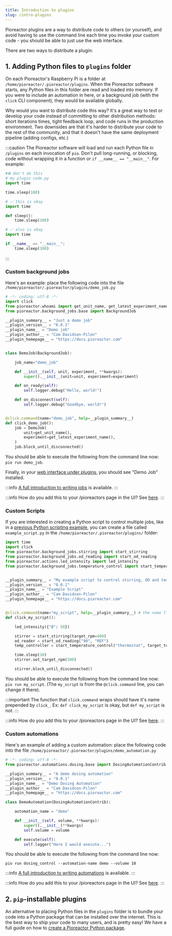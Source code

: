 ```yaml
---
title: Introduction to plugins
slug: /intro-plugins
---
```


Pioreactor plugins are a way to distribute code to others (or yourself), and avoid having to use the command line each time you invoke your custom code - you should be able to just use the web interface.

There are two ways to distribute a plugin:

## 1. Adding Python files to `plugins` folder

On each Pioreactor's Raspberry Pi is a folder at `/home/pioreactor/.pioreactor/plugins`. When the Pioreactor software starts, any Python files in this folder are read and loaded into memory. If you were to include an automation in here, or a background job (with the `click` CLI component), they would be available globally.

Why would you want to distribute code this way? It's a great way to test or develop your code instead of committing to other distribution methods: short iterations times, tight feedback loop, and code runs in the production environment. Two downsides are that it's harder to distribute your code to the rest of the community, and that it doesn't have the same deployment pipeline (adding configs, etc.)


:::caution
The Pioreactor software will load and run each Python file in `/plugins` on each invocation of `pio`. Don't pull long-running, or blocking, code without wrapping it in a function or `if __name__ == "__main__"`. For example:

```python
#❌ don't do this
# my plugin code.py
import time

time.sleep(100)
```


```python
# ✅ this is okay
import time

def sleep():
    time.sleep(100)

```

```python
# ✅ also is okay
import time

if __name__ == "__main__":
    time.sleep(100)
```

:::

### Custom background jobs

Here's an example: place the following code into the file `/home/pioreactor/.pioreactor/plugins/demo_job.py`

```python
# -*- coding: utf-8 -*-
import click
from pioreactor.whoami import get_unit_name, get_latest_experiment_name
from pioreactor.background_jobs.base import BackgroundJob

__plugin_summary__ = "Just a demo job"
__plugin_version__ = "0.0.1"
__plugin_name__ = "Demo job"
__plugin_author__ = "Cam Davidson-Pilon"
__plugin_homepage__ = "https://docs.pioreactor.com"


class DemoJob(BackgroundJob):

    job_name="demo_job"

    def __init__(self, unit, experiment, **kwargs):
        super().__init__(unit=unit, experiment=experiment)

    def on_ready(self):
        self.logger.debug("Hello, world!")

    def on_disconnect(self):
        self.logger.debug("Goodbye, world!")


@click.command(name="demo_job", help=__plugin_summary__)
def click_demo_job():
    job = DemoJob(
        unit=get_unit_name(),
        experiment=get_latest_experiment_name(),
    )
    job.block_until_disconnected()
```

You should be able to execute the following from the command line now: `pio run demo_job`.

Finally, in your [web interface under plugins](http://pioreactor.local/plugins), you should see "Demo Job" installed.

:::info
[A full introduction to writing jobs](/developer-guide/writing-background-jobs) is available.
:::

:::info
How do you add this to your /pioreactors page in the UI? See [here](/developer-guide/adding-plugins-to-ui).
:::

### Custom Scripts

If you are interested in creating a Python script to control multiple jobs, like in a [previous Python scripting example](/user-guide/intro-python-scripting), you can create a file called `example_script.py` in the `/home/pioreactor/.pioreactor/plugins/` folder:

```python
import time
import click
from pioreactor.background_jobs.stirring import start_stirring
from pioreactor.background_jobs.od_reading import start_od_reading
from pioreactor.actions.led_intensity import led_intensity
from pioreactor.background_jobs.temperature_control import start_temperature_control


__plugin_summary__ = "My example script to control stirring, OD and temperature"
__plugin_version__ = "0.0.1"
__plugin_name__ = "Example Script"
__plugin_author__ = "Cam Davidson-Pilon"
__plugin_homepage__ = "https://docs.pioreactor.com"


@click.command(name="my_script", help=__plugin_summary__) # the name field is used in the invocation `pio run X`
def click_my_script():

    led_intensity({"B": 50})

    stirrer = start_stirring(target_rpm=400)
    od_reader = start_od_reading("90", "REF")
    temp_controller = start_temperature_control("thermostat", target_temperature=32)

    time.sleep(10)
    stirrer.set_target_rpm(300)

    stirrer.block_until_disconnected()

```

You should be able to execute the following from the command line now: `pio run my_script`. (The `my_script` is from the `@click.command` line, you can change it there).

:::important
The function that `click.command` wraps should have it's name prepended by `click_`. Ex: `def click_my_script` is okay, but `def my_script` is not.
:::

:::info
How do you add this to your /pioreactors page in the UI? See [here](/developer-guide/adding-plugins-to-ui).
:::

### Custom automations

Here's an example of adding a custom automation: place the following code into the file `/home/pioreactor/.pioreactor/plugins/demo_automation.py`

```python
# -*- coding: utf-8 -*-
from pioreactor.automations.dosing.base import DosingAutomationContrib

__plugin_summary__ = "A demo dosing automation"
__plugin_version__ = "0.0.1"
__plugin_name__ = "Demo Dosing Automation"
__plugin_author__ = "Cam Davidson-Pilon"
__plugin_homepage__ = "https://docs.pioreactor.com"

class DemoAutomation(DosingAutomationContrib):

    automation_name = "demo"

    def __init__(self, volume, **kwargs):
        super().__init__(**kwargs)
        self.volume = volume

    def execute(self):
        self.logger("Here I would execute...")

```

You should be able to execute the following from the command line now:
```
pio run dosing_control --automation-name demo --volume 10
```


:::info
[A full introduction to writing automations](/developer-guide/writing-automations-1) is available.
:::

:::info
How do you add this to your /pioreactors page in the UI? See [here](/developer-guide/adding-plugins-to-ui).
:::

## 2. `pip`-installable plugins

An alternative to placing Python files in the `plugins` folder is to bundle your code into a Python package that can be installed over the internet. This is the best way to ship your code to many users, and is pretty easy! We have a full guide on how to [create a Pioreactor Python package](/developer-guide/plugin-as-python-package).
